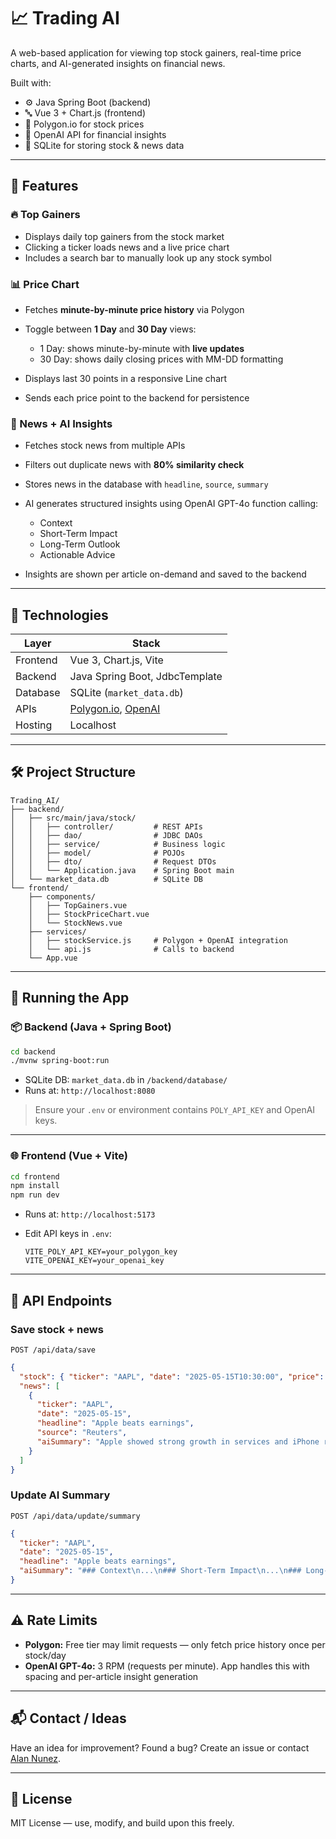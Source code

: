 # 📈 Trading AI

A web-based application for viewing top stock gainers, real-time price charts, and AI-generated insights on financial news.

Built with:

* ⚙️ Java Spring Boot (backend)
* 🔤️ Vue 3 + Chart.js (frontend)
* 📡 Polygon.io for stock prices
* 🧠 OpenAI API for financial insights
* 📃️ SQLite for storing stock & news data

---

## 🚀 Features

### 🔥 Top Gainers

* Displays daily top gainers from the stock market
* Clicking a ticker loads news and a live price chart
* Includes a search bar to manually look up any stock symbol

### 📊 Price Chart

* Fetches **minute-by-minute price history** via Polygon
* Toggle between **1 Day** and **30 Day** views:

  * 1 Day: shows minute-by-minute with **live updates**
  * 30 Day: shows daily closing prices with MM-DD formatting
* Displays last 30 points in a responsive Line chart
* Sends each price point to the backend for persistence

### 📰 News + AI Insights

* Fetches stock news from multiple APIs
* Filters out duplicate news with **80% similarity check**
* Stores news in the database with `headline`, `source`, `summary`
* AI generates structured insights using OpenAI GPT-4o function calling:

  * Context
  * Short-Term Impact
  * Long-Term Outlook
  * Actionable Advice
* Insights are shown per article on-demand and saved to the backend

---

## 🧩 Technologies

| Layer    | Stack                                                                   |
| -------- | ----------------------------------------------------------------------- |
| Frontend | Vue 3, Chart.js, Vite                                                   |
| Backend  | Java Spring Boot, JdbcTemplate                                          |
| Database | SQLite (`market_data.db`)                                               |
| APIs     | [Polygon.io](https://polygon.io), [OpenAI](https://platform.openai.com) |
| Hosting  | Localhost                                                               |

---

## 🛠️ Project Structure

```
Trading_AI/
├── backend/
│   ├── src/main/java/stock/
│   │   ├── controller/         # REST APIs
│   │   ├── dao/                # JDBC DAOs
│   │   ├── service/            # Business logic
│   │   ├── model/              # POJOs
│   │   ├── dto/                # Request DTOs
│   │   └── Application.java    # Spring Boot main
│   └── market_data.db          # SQLite DB
└── frontend/
    ├── components/
    │   ├── TopGainers.vue
    │   ├── StockPriceChart.vue
    │   └── StockNews.vue
    ├── services/
    │   ├── stockService.js     # Polygon + OpenAI integration
    │   └── api.js              # Calls to backend
    └── App.vue
```

---

## 🔧 Running the App

### 📦 Backend (Java + Spring Boot)

```bash
cd backend
./mvnw spring-boot:run
```

* SQLite DB: `market_data.db` in `/backend/database/`
* Runs at: `http://localhost:8080`

> Ensure your `.env` or environment contains `POLY_API_KEY` and OpenAI keys.

---

### 🌐 Frontend (Vue + Vite)

```bash
cd frontend
npm install
npm run dev
```

* Runs at: `http://localhost:5173`
* Edit API keys in `.env`:

  ```
  VITE_POLY_API_KEY=your_polygon_key
  VITE_OPENAI_KEY=your_openai_key
  ```

---

## 🔪 API Endpoints

### Save stock + news

```http
POST /api/data/save
```

```json
{
  "stock": { "ticker": "AAPL", "date": "2025-05-15T10:30:00", "price": "175.32" },
  "news": [
    {
      "ticker": "AAPL",
      "date": "2025-05-15",
      "headline": "Apple beats earnings",
      "source": "Reuters",
      "aiSummary": "Apple showed strong growth in services and iPhone revenue."
    }
  ]
}
```

### Update AI Summary

```http
POST /api/data/update/summary
```

```json
{
  "ticker": "AAPL",
  "date": "2025-05-15",
  "headline": "Apple beats earnings",
  "aiSummary": "### Context\n...\n### Short-Term Impact\n...\n### Long-Term Outlook\n...\n### Recommendation\n..."
}
```

---

## ⚠️ Rate Limits

* **Polygon:** Free tier may limit requests — only fetch price history once per stock/day
* **OpenAI GPT-4o:** 3 RPM (requests per minute). App handles this with spacing and per-article insight generation

---

## 📬 Contact / Ideas

Have an idea for improvement? Found a bug? Create an issue or contact [Alan Nunez](https://github.com/AlanNun08).

---

## 📄 License

MIT License — use, modify, and build upon this freely.
